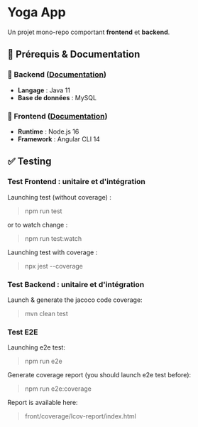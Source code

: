 # Yoga App

Un projet mono-repo comportant **frontend** et **backend**.

## 📌 Prérequis & Documentation

### 🔹 Backend ([Documentation](./back/README.md))

- **Langage** : Java 11
- **Base de données** : MySQL

### 🔹 Frontend ([Documentation](./front/README.md))

- **Runtime** : Node.js 16
- **Framework** : Angular CLI 14

## ✅ Testing

### Test Frontend : unitaire et d'intégration

Launching test (without coverage) :

> npm run test 

or to watch change :

> npm run test:watch

Launching test with coverage : 

> npx jest --coverage

### Test Backend : unitaire et d'intégration

Launch & generate the jacoco code coverage:

> mvn clean test

### Test E2E

Launching e2e test:

> npm run e2e

Generate coverage report (you should launch e2e test before):

> npm run e2e:coverage

Report is available here:

> front/coverage/lcov-report/index.html

